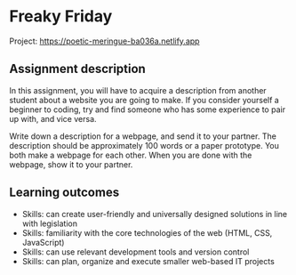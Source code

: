 # Freaky Friday

Project: https://poetic-meringue-ba036a.netlify.app
 
## Assignment description
In this assignment, you will have to acquire a description from another student about a website you are 
going to make. If you consider yourself a beginner to coding, try and find someone who has some 
experience to pair up with, and vice versa. 

Write down a description for a webpage, and send it to your partner. The description should be 
approximately 100 words or a paper prototype. You both make a webpage for each other. When you are 
done with the webpage, show it to your partner. 

## Learning outcomes
* Skills: can create user-friendly and universally designed solutions in line with legislation
* Skills: familiarity with the core technologies of the web (HTML, CSS, JavaScript)
* Skills: can use relevant development tools and version control
* Skills: can plan, organize and execute smaller web-based IT projects
